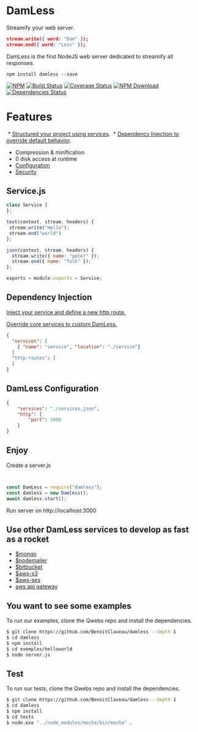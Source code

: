 # DamLess

Streamify your web server.

```json
stream.write({ word: "Dam" });
stream.end({ word: "Less" });
```

DamLess is the first NodeJS web server dedicated to streamify all responses.

```shell
npm install damless --save
```

 [![NPM][npm-image]][npm-url]
 [![Build Status][travis-image]][travis-url]
 [![Coverage Status][coveralls-image]][coveralls-url]
 [![NPM Download][npm-image-download]][npm-url]
 [![Dependencies Status][david-dm-image]][david-dm-url]

# Features

  * [Structured your project using services](#services).
  * [Dependency Injection to override default behavior](#di).
  * Compression & minification
  * 0 disk access at runtime
  * [Configuration](#config)
  * [Security](https://github.com/shieldfy/API-Security-Checklist)


## Service.js <a href="#services" />

```service.js
class Service {	
};

text(context, stream, headers) {
 stream.write("Hello");
 stream.end("world")
};

json(context, stream, headers) {
  stream.write({ name: "peter" });
  stream.end({ name: "folk" });
};

exports = module.exports = Service;
```

## Dependency Injection <a href="#di" />

Inject your service and define a new http route.

Override core services to custom DamLess.

```services.json
{
  "services": [
    { "name": "service", "location": "./service"}
  ]
  "http-routes": [   
  ]
}
```

## DamLess Configuration <a href="#config" />

```config.json
{
    "services": "./services.json",
    "http": {
        "port": 3000
    }
}
```

## Enjoy

Create a server.js

```server.js


const DamLess = require("damless");
const damless = new Damless();
await damless.start();
```

Run server on http://localhost:3000

## Use other DamLess services to develop as fast as a rocket
  
  * [$mongo](https://www.npmjs.com/package/damless-mongo)
  * [$nodemailer](https://www.npmjs.com/package/damless-nodemailer)
  * [$bitbucket](https://www.npmjs.com/package/damless-bitbucket-deploy)
  * [$aws-s3](https://www.npmjs.com/package/damless-aws-s3)
  * [$aws-ses](https://www.npmjs.com/package/damless-aws-ses)
  * [aws api gateway](https://www.npmjs.com/package/damless-aws-api-gateway)

## You want to see some examples

To run our examples, clone the Qwebs repo and install the dependencies.

```bash
$ git clone https://github.com/BenoitClaveau/damless --depth 1
$ cd damless
$ npm install
$ cd exemples/helloworld
$ node server.js
```

## Test

To run our tests, clone the Qwebs repo and install the dependencies.

```bash
$ git clone https://github.com/BenoitClaveau/damless --depth 1
$ cd damless
$ npm install
$ cd tests
$ node.exe "../node_modules/mocha/bin/mocha" .
```

[npm-image]: https://img.shields.io/npm/v/damless.svg
[npm-image-download]: https://img.shields.io/npm/dm/damless.svg
[npm-url]: https://npmjs.org/package/damless
[travis-image]: https://travis-ci.org/BenoitClaveau/damless.svg?branch=master
[travis-url]: https://travis-ci.org/BenoitClaveau/damless
[coveralls-image]: https://coveralls.io/repos/BenoitClaveau/damless/badge.svg?branch=master&service=github
[coveralls-url]: https://coveralls.io/github/BenoitClaveau/damless?branch=master
[david-dm-image]: https://david-dm.org/BenoitClaveau/damless/status.svg
[david-dm-url]: https://david-dm.org/BenoitClaveau/damless
